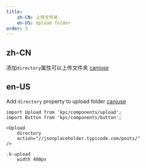 ```yaml
---
title: 
    zh-CN: 上传文件夹
    en-US: Upload folder
order: 5
---
```

## zh-CN

添加`directory`属性可以上传文件夹 [caniuse](https://caniuse.com/#feat=input-file-directory)

## en-US

Add `directory` property to upload folder [caniuse](https://caniuse.com/#feat=input-file-directory)

```vdt
import Upload from 'kpc/components/upload';
import Button from 'kpc/components/button';

<Upload 
    directory
    action="//jsonplaceholder.typicode.com/posts/"
/>
```

```styl
.k-upload
    width 400px
```
